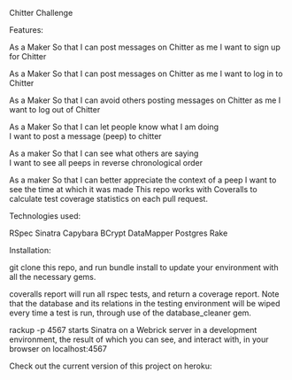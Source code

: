 
Chitter Challenge

Features:

As a Maker
So that I can post messages on Chitter as me
I want to sign up for Chitter

As a Maker
So that I can post messages on Chitter as me
I want to log in to Chitter

As a Maker
So that I can avoid others posting messages on Chitter as me
I want to log out of Chitter

As a Maker
So that I can let people know what I am doing  
I want to post a message (peep) to chitter

As a maker
So that I can see what others are saying  
I want to see all peeps in reverse chronological order

As a maker
So that I can better appreciate the context of a peep
I want to see the time at which it was made
This repo works with Coveralls to calculate test coverage statistics on each pull request.


Technologies used:

RSpec
Sinatra
Capybara
BCrypt
DataMapper
Postgres
Rake

Installation:

git clone this repo, and run bundle install to update your environment with all the necessary gems.

coveralls report will run all rspec tests, and return a coverage report. Note that the database and its relations in the testing environment will be wiped every time a test is run, through use of the database_cleaner gem.

rackup -p 4567 starts Sinatra on a Webrick server in a development environment, the result of which you can see, and interact with, in your browser on localhost:4567

Check out the current version of this project on heroku:
